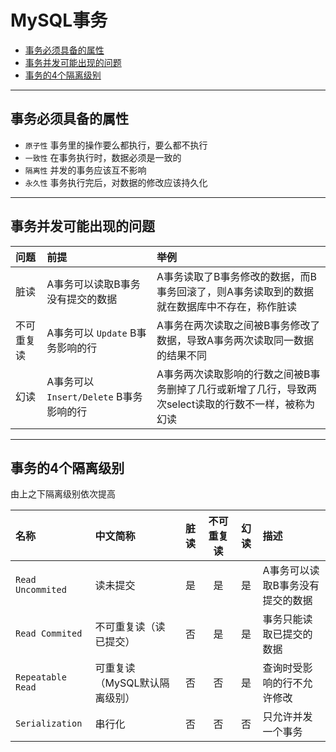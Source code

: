 # MySQL事务

<!-- TOC -->

- [事务必须具备的属性](#事务必须具备的属性)
- [事务并发可能出现的问题](#事务并发可能出现的问题)
- [事务的4个隔离级别](#事务的4个隔离级别)

<!-- /TOC -->

---
## 事务必须具备的属性

- `原子性` 事务里的操作要么都执行，要么都不执行
- `一致性` 在事务执行时，数据必须是一致的
- `隔离性` 并发的事务应该互不影响
- `永久性` 事务执行完后，对数据的修改应该持久化

---
## 事务并发可能出现的问题

|问题|前提|举例|
|:--|:--|:--|
|脏读|A事务可以读取B事务没有提交的数据|A事务读取了B事务修改的数据，而B事务回滚了，则A事务读取到的数据就在数据库中不存在，称作脏读|
|不可重复读|A事务可以 `Update` B事务影响的行|A事务在两次读取之间被B事务修改了数据，导致A事务两次读取同一数据的结果不同|
|幻读|A事务可以`Insert/Delete` B事务影响的行|A事务两次读取影响的行数之间被B事务删掉了几行或新增了几行，导致两次select读取的行数不一样，被称为幻读|

---
## 事务的4个隔离级别

由上之下隔离级别依次提高

|名称|中文简称|脏读|不可重复读|幻读|描述|
|:--|:--|:-:|:-:|:-:|:--|
| `Read Uncommited`|读未提交|是|是|是|A事务可以读取B事务没有提交的数据|
| `Read Commited`|不可重复读（读已提交）|否|是|是|事务只能读取已提交的数据|
| `Repeatable Read`|可重复读（MySQL默认隔离级别）|否|否|是|查询时受影响的行不允许修改|
| `Serialization`|串行化|否|否|否|只允许并发一个事务|